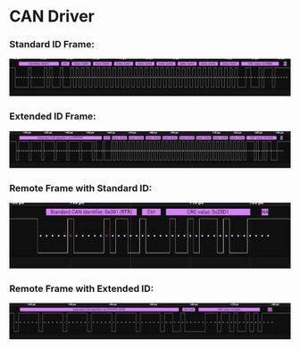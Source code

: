 # CAN Driver

### Standard ID Frame:

<img src = "Docs/Standard ID Frame.png">

### Extended ID Frame:

<img src = "Docs/Extended_ID_Frame.png">

### Remote Frame with Standard ID:

<img src = "Docs/Remote_Frame.png">

### Remote Frame with Extended ID:

<img src = "Docs/Remote_Frame_Extended_ID.png">



